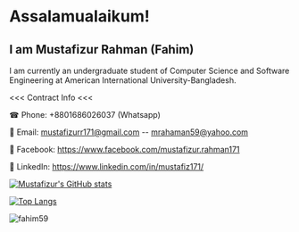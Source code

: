 # Assalamualaikum! 

## I am Mustafizur Rahman (Fahim)

I am currently an undergraduate student of Computer Science and Software Engineering at American International University-Bangladesh.

<<< Contract Info <<<

☎ Phone: +8801686026037 (Whatsapp)

📨 Email: mustafizurr171@gmail.com -- mrahaman59@yahoo.com

📲 Facebook: https://www.facebook.com/mustafizur.rahman171

📲 LinkedIn: https://www.linkedin.com/in/mustafiz171/

[![Mustafizur's GitHub stats](https://github-readme-stats.vercel.app/api?username=fahim59&show_icons=true&theme=onedark&count_private=true&findTotalCommits=true&hide=contribs)](https://github.com/fahim59/github-readme-stats)

[![Top Langs](https://github-readme-stats.vercel.app/api/top-langs/?username=fahim59&show_icons=true&theme=onedark&count_private=true&layout=compact&langs_count=8)](https://github.com/fahim59/github-readme-stats)

<p><img align="center" src="https://github-readme-streak-stats.herokuapp.com/?user=fahim59&theme=onedark" alt="fahim59" /></p>
